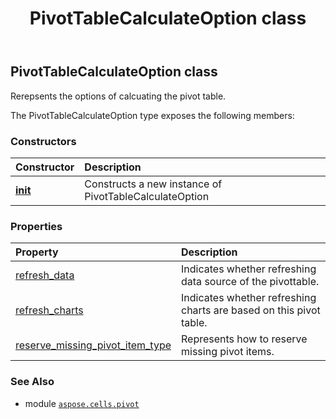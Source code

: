 ﻿---
title: PivotTableCalculateOption class
second_title: Aspose.Cells for Python via .NET API References
description: 
type: docs
weight: 200
url: /aspose.cells.pivot/pivottablecalculateoption/
is_root: false
---

## PivotTableCalculateOption class

Rerepsents the options of calcuating the pivot table.



The PivotTableCalculateOption type exposes the following members:

### Constructors
| Constructor | Description |
| :- | :- |
| [__init__](/cells/python-net/aspose.cells.pivot/pivottablecalculateoption/__init__/#) | Constructs a new instance of PivotTableCalculateOption |


### Properties
| Property | Description |
| :- | :- |
| [refresh_data](/cells/python-net/aspose.cells.pivot/pivottablecalculateoption/refresh_data) | Indicates whether refreshing data source of the pivottable. |
| [refresh_charts](/cells/python-net/aspose.cells.pivot/pivottablecalculateoption/refresh_charts) | Indicates whether refreshing charts are based on this pivot table. |
| [reserve_missing_pivot_item_type](/cells/python-net/aspose.cells.pivot/pivottablecalculateoption/reserve_missing_pivot_item_type) | Represents how to reserve missing pivot items. |



### See Also
* module [`aspose.cells.pivot`](..)
